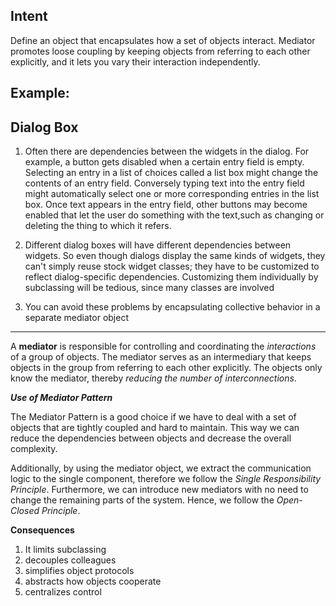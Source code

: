 Intent
----------
Define an object that encapsulates how a set of objects interact. Mediator promotes
loose coupling by keeping objects from referring to each other explicitly, and it
lets you vary their interaction independently.

**Example:**
---------
Dialog Box
-----------
1. Often there are dependencies between the widgets in the dialog. For example,
a button gets disabled when a certain entry field is empty. Selecting an entry
in a list of choices called a list box might change the contents of an entry field.
Conversely typing text into the entry field might automatically select one or more
corresponding entries in the list box. Once text appears in the entry field, other
buttons may become enabled that let the user do something with the text,such as
changing or deleting the thing to which it refers.

2. Different dialog boxes will have different dependencies between widgets. So even 
though dialogs display the same kinds of widgets, they can't simply reuse stock
widget classes; they have to be customized to reflect dialog-specific dependencies.
Customizing them individually by subclassing will be tedious, since many classes
are involved

3. You can avoid these problems by encapsulating collective behavior in a separate
mediator object

------------------------------------------------------------------------
A **mediator** is responsible for controlling and coordinating the
_interactions_ of a group of objects. The mediator serves as an intermediary that
keeps objects in the group from referring to each other explicitly. The objects only
know the mediator, thereby _reducing the number of interconnections_.

**_Use of Mediator Pattern_**

The Mediator Pattern is a good choice if we have to deal with a set of objects that are tightly coupled and hard to maintain.
This way we can reduce the dependencies between objects and decrease the overall complexity.

Additionally, by using the mediator object, we extract the communication logic to the single component,
therefore we follow the _Single Responsibility Principle_. Furthermore, we can introduce new mediators with 
no need to change the remaining parts of the system. Hence, we follow the _Open-Closed Principle_.

****Consequences****

1. It limits subclassing
2. decouples colleagues
3. simplifies object protocols
4. abstracts how objects cooperate
5. centralizes control


